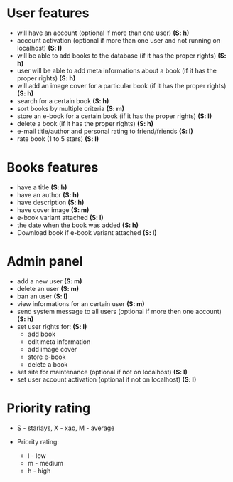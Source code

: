 User features
=============
* will have an account (optional if more than one user) **(S: h)**
* account activation (optional if more than one user and not running on localhost) **(S: l)**
* will be able to add books to the database (if it has the proper rights) **(S: h)**
* user will be able to add meta informations about a book (if it has the proper rights) **(S: h)**
* will add an image cover for a particular book (if it has the proper rights) **(S: h)**
* search for a certain book **(S: h)**
* sort books by multiple criteria **(S: m)**
* store an e-book for a certain book (if it has the proper rights) **(S: l)**
* delete a book (if it has the proper rights) **(S: h)**
* e-mail title/author and personal rating to friend/friends **(S: l)**
* rate book (1 to 5 stars) **(S: l)**

Books features
==============
* have a title **(S: h)**
* have an author **(S: h)**
* have description **(S: h)**
* have cover image **(S: m)**
* e-book variant attached **(S: l)**
* the date when the book was added **(S: h)**
* Download book if e-book variant attached **(S: l)**

Admin panel
===========
* add a new user **(S: m)**
* delete an user **(S: m)**
* ban an user **(S: l)**
* view informations for an certain user **(S: m)**
* send system message to all users (optional if more then one account) **(S: h)**
* set user rights for: **(S: l)**
    * add book
    * edit meta information
    * add image cover
    * store e-book
    * delete a book
* set site for maintenance (optional if not on localhost) **(S: l)**
* set user account activation (optional if not on localhost) **(S: l)**

Priority rating
===============
* S - starlays, X - xao, M - average

* Priority rating:
    * l - low
    * m - medium
    * h - high
